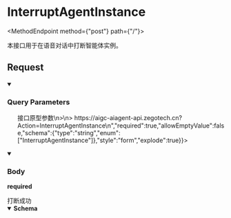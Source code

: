 <h1 className={"openapi__heading"}>InterruptAgentInstance</h1>

<MethodEndpoint method={"post"} path={"/"}></MethodEndpoint>


本接口用于在语音对话中打断智能体实例。
## Request
<details style={{"marginBottom":"1rem"}} className={"openapi-markdown__details"} data-collapsed={false} open={true}><summary style={{}}><h3 className={"openapi-markdown__details-summary-header-params"}>Query Parameters</h3></summary><div><ul><ParamsItem className={"paramsItem"} param={{"name":"Action","in":"query","description":"> 接口原型参数\n>\n> https://aigc-aiagent-api.zegotech.cn?Action=InterruptAgentInstance\n","required":true,"allowEmptyValue":false,"schema":{"type":"string","enum":["InterruptAgentInstance"]},"style":"form","explode":true}}></ParamsItem><ParamsItem className={"paramsItem"} param={{"name":"AppId","in":"query","description":"AppId，ZEGO 分配的用户唯一凭证。","required":true,"schema":{"type":"integer","format":"uint32"}}}></ParamsItem><ParamsItem className={"paramsItem"} param={{"name":"SignatureNonce","in":"query","description":"随机字符串。","required":true,"schema":{"type":"string"}}}></ParamsItem><ParamsItem className={"paramsItem"} param={{"name":"Timestamp","in":"query","description":"Unix 时间戳，单位为秒。最多允许 10 分钟的误差。","required":true,"schema":{"type":"integer","format":"int64"}}}></ParamsItem><ParamsItem className={"paramsItem"} param={{"name":"Signature","in":"query","description":"签名，用于验证请求的合法性。","required":true,"schema":{"type":"string"}}}></ParamsItem><ParamsItem className={"paramsItem"} param={{"name":"SignatureVersion","in":"query","description":"签名版本号，默认值为 2.0。","required":true,"schema":{"type":"string","enum":["2.0"]}}}></ParamsItem></ul></div></details>
<MimeTabs className={"openapi-tabs__mime request"}><TabItem label={"application/json"} value={"application/json-schema"}><details style={{}} className={"openapi-markdown__details mime"} data-collapsed={false} open={true}><summary style={{}} className={"openapi-markdown__details-summary-mime"}><h3 className={"openapi-markdown__details-summary-header-body"}>Body</h3><strong className={"openapi-schema__required"}>required</strong></summary><ul className={"request-schema-first-body-node-container"}><SchemaItem collapsible={false} name={"AgentInstanceId"} required={true} schemaName={"string"} qualifierMessage={undefined} schema={{"type":"string","description":"智能体实例的唯一标识，通过 [创建智能体实例](/aiagent-server/api-reference/agent-instance-management/create-agent-instance) 接口的响应参数获取。","example":"1907755175297171456"}}></SchemaItem></ul></details></TabItem></MimeTabs>
<div><div><ApiTabs label={undefined} id={undefined}><TabItem label={"200"} value={"200"}><div>打断成功</div><div><MimeTabs className={"openapi-tabs__mime"} schemaType={"response"}><TabItem label={"application/json"} value={"application/json"}><SchemaTabs className={"openapi-tabs__schema"}><TabItem label={"Schema"} value={"Schema"}><details style={{}} className={"openapi-markdown__details response"} data-collapsed={false} open={true}><summary style={{}} className={"openapi-markdown__details-summary-response"}><strong>Schema</strong></summary><ul className={"response-schema-first-body-node-container"}><SchemaItem collapsible={false} name={"Code"} required={false} schemaName={"integer"} qualifierMessage={undefined} schema={{"type":"integer","description":"返回码，0 表示成功，其他值表示失败。详情请参考 [返回码](/aiagent-server/api-reference/return-codes) 说明。","example":0}}></SchemaItem><SchemaItem collapsible={false} name={"Message"} required={false} schemaName={"string"} qualifierMessage={undefined} schema={{"type":"string","description":"请求结果说明","example":"success"}}></SchemaItem><SchemaItem collapsible={false} name={"RequestId"} required={false} schemaName={"string"} qualifierMessage={undefined} schema={{"type":"string","description":"请求 ID","example":"6952809118452315328"}}></SchemaItem></ul></details></TabItem><TabItem label={"Example (from schema)"} value={"Example (from schema)"}><ResponseSamples responseExample={"{\n  \"Code\": 0,\n  \"Message\": \"success\",\n  \"RequestId\": \"6952809118452315328\"\n}"} language={"json"}></ResponseSamples></TabItem></SchemaTabs></TabItem></MimeTabs></div></TabItem></ApiTabs></div></div>
      